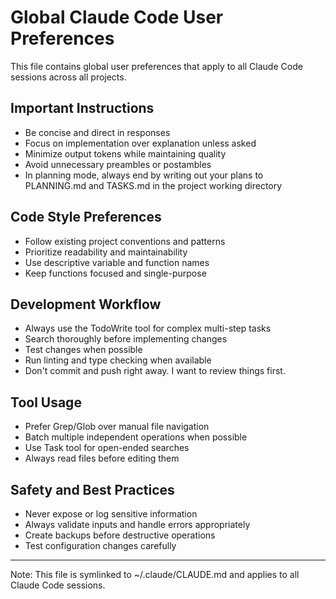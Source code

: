 # Global Claude Code User Preferences

This file contains global user preferences that apply to all Claude Code sessions across all projects.

## Important Instructions

- Be concise and direct in responses
- Focus on implementation over explanation unless asked
- Minimize output tokens while maintaining quality
- Avoid unnecessary preambles or postambles
- In planning mode, always end by writing out your plans to PLANNING.md and TASKS.md in the project working directory


## Code Style Preferences

- Follow existing project conventions and patterns
- Prioritize readability and maintainability
- Use descriptive variable and function names
- Keep functions focused and single-purpose

## Development Workflow

- Always use the TodoWrite tool for complex multi-step tasks
- Search thoroughly before implementing changes
- Test changes when possible
- Run linting and type checking when available
- Don't commit and push right away. I want to review things first.

## Tool Usage

- Prefer Grep/Glob over manual file navigation
- Batch multiple independent operations when possible
- Use Task tool for open-ended searches
- Always read files before editing them

## Safety and Best Practices

- Never expose or log sensitive information
- Always validate inputs and handle errors appropriately
- Create backups before destructive operations
- Test configuration changes carefully

---

Note: This file is symlinked to ~/.claude/CLAUDE.md and applies to all Claude Code sessions.